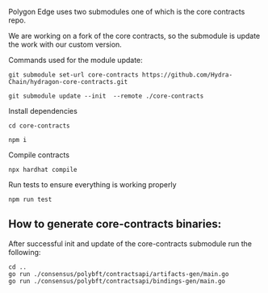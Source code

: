 Polygon Edge uses two submodules one of which is the core contracts repo.

We are working on a fork of the core contracts, so the submodule is update the work with our custom version.

Commands used for the module update:

```
git submodule set-url core-contracts https://github.com/Hydra-Chain/hydragon-core-contracts.git
```

```
git submodule update --init  --remote ./core-contracts
```

Install dependencies

```
cd core-contracts
```

```
npm i
```

Compile contracts

```
npx hardhat compile
```

Run tests to ensure everything is working properly

```
npm run test
```

## How to generate core-contracts binaries:

After successful init and update of the core-contracts submodule run the following:

```
cd ..
go run ./consensus/polybft/contractsapi/artifacts-gen/main.go
go run ./consensus/polybft/contractsapi/bindings-gen/main.go
```
